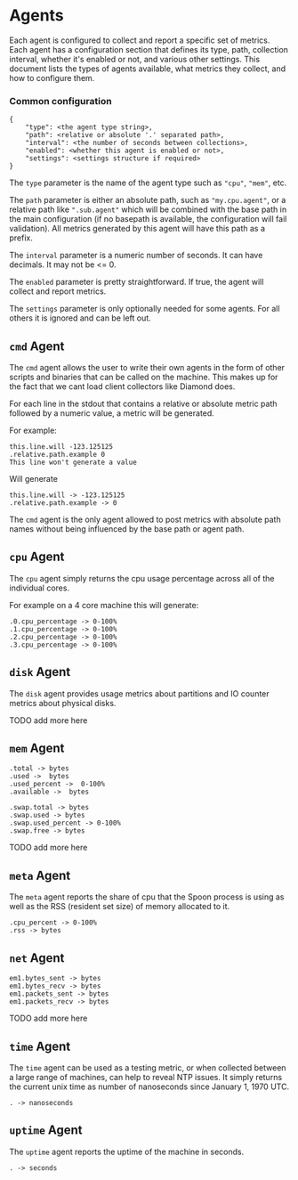 # Agents

Each agent is configured to collect and report a specific set of metrics. Each
agent has a configuration section that defines its type, path, collection
interval, whether it's enabled or not, and various other settings. This document
lists the types of agents available, what metrics they collect, and how to
configure them.

### Common configuration

```
{
    "type": <the agent type string>,
    "path": <relative or absolute '.' separated path>,
    "interval": <the number of seconds between collections>,
    "enabled": <whether this agent is enabled or not>,
    "settings": <settings structure if required>
}
```

The `type` parameter is the name of the agent type such as `"cpu"`, `"mem"`, etc.

The `path` parameter is either an absolute path, such as `"my.cpu.agent"`, or a relative
path like `".sub.agent"` which will be combined with the base path in the main configuration
(if no basepath is available, the configuration will fail validation). All metrics generated
by this agent will have this path as a prefix.

The `interval` parameter is a numeric number of seconds. It can have decimals. It
may not be <= 0.

The `enabled` parameter is pretty straightforward. If true, the agent will collect
and report metrics.

The `settings` parameter is only optionally needed for some agents. For all
others it is ignored and can be left out.

## `cmd` Agent

The `cmd` agent allows the user to write their own agents in the form of other
scripts and binaries that can be called on the machine. This makes up for the
fact that we cant load client collectors like Diamond does.

For each line in the stdout that contains a relative or absolute metric path
followed by a numeric value, a metric will be generated.

For example:

```
this.line.will -123.125125
.relative.path.example 0
This line won't generate a value
```

Will generate

```
this.line.will -> -123.125125
.relative.path.example -> 0
```

The `cmd` agent is the only agent allowed to post metrics with absolute path
names without being influenced by the base path or agent path.

## `cpu` Agent

The `cpu` agent simply returns the cpu usage percentage across all of the
individual cores.

For example on a 4 core machine this will generate:

```
.0.cpu_percentage -> 0-100%
.1.cpu_percentage -> 0-100%
.2.cpu_percentage -> 0-100%
.3.cpu_percentage -> 0-100%
```

## `disk` Agent

The `disk` agent provides usage metrics about partitions and IO counter metrics
about physical disks.

TODO add more here

## `mem` Agent

```
.total -> bytes
.used ->  bytes
.used_percent ->  0-100%
.available ->  bytes

.swap.total -> bytes
.swap.used -> bytes
.swap.used_percent -> 0-100%
.swap.free -> bytes
```

TODO add more here

## `meta` Agent

The `meta` agent reports the share of cpu that the Spoon process is using as well
as the RSS (resident set size) of memory allocated to it.

```
.cpu_percent -> 0-100%
.rss -> bytes
```

## `net` Agent

```
em1.bytes_sent -> bytes
em1.bytes_recv -> bytes
em1.packets_sent -> bytes
em1.packets_recv -> bytes
```

TODO add more here

## `time` Agent

The `time` agent can be used as a testing metric, or when collected between
a large range of machines, can help to reveal NTP issues. It simply returns the
current unix time as number of nanoseconds since January 1, 1970 UTC.

```
. -> nanoseconds
```

## `uptime` Agent

The `uptime` agent reports the uptime of the machine in seconds.

```
. -> seconds
```
